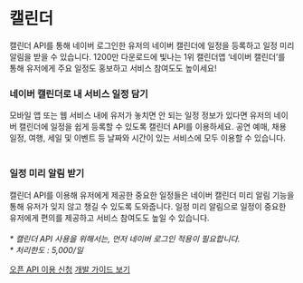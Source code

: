 # 캘린더

<html lang="ko">
<head>
    <title>NAVER Developers - 캘린더 API 소개</title>
</head>
<body>
<div class="con">
    <p class="p_desc">
        캘린더 API를 통해 네이버 로그인한 유저의 네이버 캘린더에 일정을 등록하고 일정 미리 알림을 받을 수 있습니다. 1200만 다운로드에 빛나는 1위 캘린더앱 ‘네이버 캘린더’를 통해 유저에게 주요 일정도 홍보하고 서비스 참여도도 높이세요!
    </p>
    <div class="">
        <h3 class="h_sub">네이버 캘린더로 내 서비스 일정 담기</h3>
        <p class="p_desc">모바일 앱 또는 웹 서비스 내에 유저가 놓치면 안 되는 일정 정보가 있다면 유저의 네이버 캘린더에 일정을 쉽게 등록할 수 있도록 캘린더 API를 이용하세요. 공연 예매, 채용 일정, 여행, 세일 및 이벤트 등 날짜와 시간이 있는 서비스에 모두 이용할 수 있습니다. <br><br>
    </div>
    <div class="cont_intro calendar">
        <h3 class="h_sub">일정 미리 알림 받기</h3>
        <p class="p_desc">캘린더 API를 이용해 유저에게 제공한 중요한 일정들은 네이버 캘린더 미리 알림 기능을 통해 유저가 잊지 않고 챙길 수 있도록 도와줍니다. 일정 미리 알림으로 일정이 중요한 유저에게 편의를 제공하고 서비스 참여도도 높일 수 있습니다.<br><br>
            <em class="color_p3">* 캘린더 API 사용을 위해서는, 먼저 네이버 로그인 적용이 필요합니다.<br>* 처리한도 : 5,000/일</em></p>
    </div>
    <div class="buttons buttons_center">
        <a class="btn_b_hi" href="https://developers.naver.com/apps/#/register?api=calendar">오픈 API 이용 신청</a>
        <a class="btn_b_hi" href="https://developers.naver.com/docs/login/calendar-api/calendar-api.md#캘린더-일정-추가-api-명세">개발 가이드 보기</a>
    </div>
</div>

</body>
</html>
